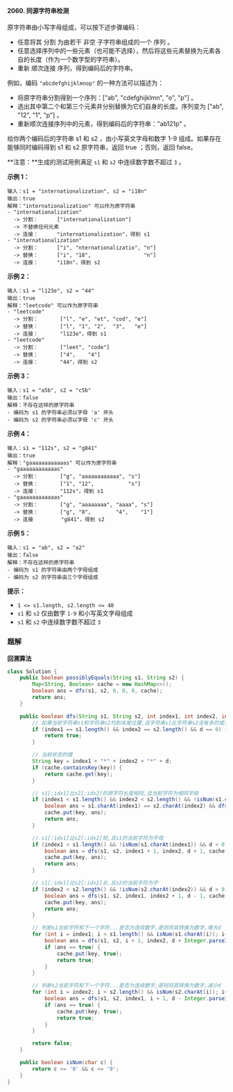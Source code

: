#### 2060. 同源字符串检测

原字符串由小写字母组成，可以按下述步骤编码：

* 任意将其 分割 为由若干 非空 子字符串组成的一个 序列 。
* 任意选择序列中的一些元素（也可能不选择），然后将这些元素替换为元素各自的长度（作为一个数字型的字符串）。
* 重新 顺次连接 序列，得到编码后的字符串。

例如，编码 `"abcdefghijklmnop"` 的一种方法可以描述为：

* 将原字符串分割得到一个序列：["ab", "cdefghijklmn", "o", "p"] 。
* 选出其中第二个和第三个元素并分别替换为它们自身的长度。序列变为 ["ab", "12", "1", "p"] 。
* 重新顺次连接序列中的元素，得到编码后的字符串："ab121p" 。

给你两个编码后的字符串 s1 和 s2 ，由小写英文字母和数字 1-9 组成。如果存在能够同时编码得到 s1 和 s2 原字符串，返回 true ；否则，返回 false。

**注意：**生成的测试用例满足 `s1` 和 `s2` 中连续数字数不超过 `3` 。

**示例 1：**

```shell
输入：s1 = "internationalization", s2 = "i18n"
输出：true
解释："internationalization" 可以作为原字符串
- "internationalization" 
  -> 分割：      ["internationalization"]
  -> 不替换任何元素
  -> 连接：      "internationalization"，得到 s1
- "internationalization"
  -> 分割：      ["i", "nternationalizatio", "n"]
  -> 替换：      ["i", "18",                 "n"]
  -> 连接：      "i18n"，得到 s2

```

**示例 2：**

```shell
输入：s1 = "l123e", s2 = "44"
输出：true
解释："leetcode" 可以作为原字符串
- "leetcode" 
  -> 分割：       ["l", "e", "et", "cod", "e"]
  -> 替换：       ["l", "1", "2",  "3",   "e"]
  -> 连接：       "l123e"，得到 s1
- "leetcode" 
  -> 分割：       ["leet", "code"]
  -> 替换：       ["4",    "4"]
  -> 连接：       "44"，得到 s2
```

**示例 3：**

```shell
输入：s1 = "a5b", s2 = "c5b"
输出：false
解释：不存在这样的原字符串
- 编码为 s1 的字符串必须以字母 'a' 开头
- 编码为 s2 的字符串必须以字母 'c' 开头
```

**示例 4：**

```shell
输入：s1 = "112s", s2 = "g841"
输出：true
解释："gaaaaaaaaaaaas" 可以作为原字符串
- "gaaaaaaaaaaaas"
  -> 分割：       ["g", "aaaaaaaaaaaa", "s"]
  -> 替换：       ["1", "12",           "s"]
  -> 连接：       "112s"，得到 s1
- "gaaaaaaaaaaaas"
  -> 分割：       ["g", "aaaaaaaa", "aaaa", "s"]
  -> 替换：       ["g", "8",        "4",    "1"]
  -> 连接         "g841"，得到 s2
```

**示例 5：**

```shell
输入：s1 = "ab", s2 = "a2"
输出：false
解释：不存在这样的原字符串
- 编码为 s1 的字符串由两个字母组成
- 编码为 s2 的字符串由三个字母组成
```

**提示：**

- `1 <= s1.length, s2.length <= 40`
- `s1` 和 `s2` 仅由数字 `1-9` 和小写英文字母组成
- `s1` 和 `s2` 中连续数字数不超过 `3`

### 题解

**回溯算法**

```java
class Solution {
    public boolean possiblyEquals(String s1, String s2) {
        Map<String, Boolean> cache = new HashMap<>();
        boolean ans = dfs(s1, s2, 0, 0, 0, cache);
        return ans;
    }

    public boolean dfs(String s1, String s2, int index1, int index2, int d, Map<String, Boolean> cache) {
        // 如果当前字符串s1和字符串s2均到末尾位置,且字符串s1比字符串s2没有多的或者少的字符,则两字符串是同源字符串
        if (index1 == s1.length() && index2 == s2.length() && d == 0) {
            return true;
        }

        // 当前状态的键
        String key = index1 + "*" + index2 + "*" + d;
        if (cache.containsKey(key)) {
            return cache.get(key);
        }

        // s1[:idx1]比s2[:idx2]的原字符长度相同,且当前字符为相同字母
        if (index1 < s1.length() && index2 < s2.length() && !isNum(s1.charAt(index1)) && !isNum(s2.charAt(index2)) && d == 0) {
            boolean ans = s1.charAt(index1) == s2.charAt(index2) && dfs(s1, s2, index1 + 1, index2 + 1, 0, cache);
            cache.put(key, ans);
            return ans;
        }

        // s1[:idx1]比s2[:idx2]短,且s1的当前字符为字母
        if (index1 < s1.length() && !isNum(s1.charAt(index1)) && d < 0) {
            boolean ans = dfs(s1, s2, index1 + 1, index2, d + 1, cache);
            cache.put(key, ans);
            return ans;
        }

        // s1[:idx1]比s2[:idx2]长,且s2的当前字符为字
        if (index2 < s2.length() && !isNum(s2.charAt(index2)) && d > 0) {
            boolean ans = dfs(s1, s2, index1, index2 + 1, d - 1, cache);
            cache.put(key, ans);
            return ans;
        }

        // 判断s1当前字符和下一个字符...是否为连续数字,是则将其转换为数字,增大d
        for (int i = index1; i < s1.length() && isNum(s1.charAt(i)); i++) {
            boolean ans = dfs(s1, s2, i + 1, index2, d + Integer.parseInt(s1.substring(index1, i + 1)), cache);
            if (ans == true) {
                cache.put(key, true);
                return true;
            }
        }

        // 判断s2当前字符和下一个字符...是否为连续数字,是则将其转换为数字,减少d
        for (int i = index2; i < s2.length() && isNum(s2.charAt(i)); i++) {
            boolean ans = dfs(s1, s2, index1, i + 1, d - Integer.parseInt(s2.substring(index2, i + 1)), cache);
            if (ans == true) {
                cache.put(key, true);
                return true;
            }
        }

        return false;
    }

    public boolean isNum(char c) {
        return c >= '0' && c <= '9';
    }
}
```

